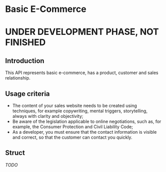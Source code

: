 # Basic E-Commerce

# UNDER DEVELOPMENT PHASE, NOT FINISHED

## Introduction

This API represents basic e-commerce, has a product, customer and sales relationship.

## Usage criteria

* The content of your sales website needs to be created using techniques, for example copywriting, mental triggers, storytelling, always with clarity and objectivity;
* Be aware of the legislation applicable to online negotiations, such as, for example, the Consumer Protection and Civil Liability Code;
* As a developer, you must ensure that the contact information is visible and correct, so that the customer can contact you quickly.

## Struct

*TODO* 
